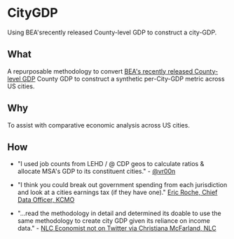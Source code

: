 # CityGDP
Using BEA'srecently released County-level GDP to construct a city-GDP.

## What
A repurposable methodology to convert [BEA's recently released County-level GDP](https://www.bea.gov/data/gdp/gdp-county) County GDP to construct a synthetic per-City-GDP metric across US cities.

## Why
To assist with comparative economic analysis across US cities.


## How
- "I used job counts from LEHD / @ CDP geos to calculate ratios & allocate MSA's GDP to its constituent cities." - [@vr00n](https://twitter.com/vr00n/status/1074052700252164096)


- "I think you could break out government spending from each jurisdiction and look at a cities earnings tax (if they have one)." [Eric Roche, Chief Data Officer, KCMO](https://twitter.com/KansasCityEric/status/1074103460604329984)

-  "...read the methodology in detail and determined its doable to use the same methodology to create city GDP given its reliance on income data." - [NLC Economist not on Twitter via Christiana McFarland, NLC](https://twitter.com/ckmcfarland/status/1074142060872167425)
